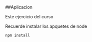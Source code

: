 ##Aplicacion 

Este ejercicio del curso

Recuerde instalar los apquetes de node

```
npm install
```